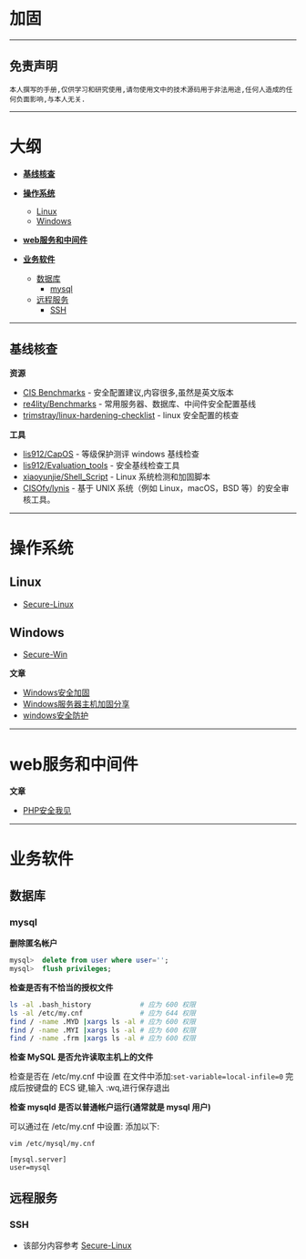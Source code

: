 # 加固

---

## 免责声明

`本人撰写的手册,仅供学习和研究使用,请勿使用文中的技术源码用于非法用途,任何人造成的任何负面影响,与本人无关.`

---

# 大纲

* **[基线核查](#基线核查)**

* **[操作系统](#操作系统)**
    * [Linux](#linux)
    * [Windows](#windows)

* **[web服务和中间件](#web服务和中间件)**

* **[业务软件](#业务软件)**
    * [数据库](#数据库)
        * [mysql](#mysql)
    * [远程服务](#远程服务)
        * [SSH](#ssh)

---

## 基线核查

**资源**
- [CIS Benchmarks](https://learn.cisecurity.org/benchmarks) - 安全配置建议,内容很多,虽然是英文版本
- [re4lity/Benchmarks](https://github.com/re4lity/Benchmarks) - 常用服务器、数据库、中间件安全配置基线
- [trimstray/linux-hardening-checklist](https://github.com/trimstray/linux-hardening-checklist) - linux 安全配置的核查

**工具**
- [lis912/CapOS](https://github.com/lis912/CapOS) - 等级保护测评 windows 基线检查
- [lis912/Evaluation_tools](https://github.com/lis912/Evaluation_tools) - 安全基线检查工具
- [xiaoyunjie/Shell_Script](https://github.com/xiaoyunjie/Shell_Script) - Linux 系统检测和加固脚本
- [CISOfy/lynis](https://github.com/CISOfy/lynis) - 基于 UNIX 系统（例如 Linux，macOS，BSD 等）的安全审核工具。

---

# 操作系统
## Linux

- [Secure-Linux](../../Integrated/Linux/Secure-Linux.md)

## Windows

- [Secure-Win](../../Integrated/Windows/Secure-Win.md)

**文章**
- [Windows安全加固](https://www.freebuf.com/column/201869.html)
- [Windows服务器主机加固分享](https://www.freebuf.com/articles/system/215787.html)
- [windows安全防护](https://www.freebuf.com/column/195870.html)

---

# web服务和中间件

**文章**
- [PHP安全我见](https://www.leavesongs.com/PENETRATION/php-secure.html)

---

# 业务软件
## 数据库
### mysql

**删除匿名帐户**
```sql
mysql>  delete from user where user='';
mysql>  flush privileges;
```

**检查是否有不恰当的授权文件**
```bash
ls -al .bash_history            # 应为 600 权限
ls -al /etc/my.cnf              # 应为 644 权限
find / -name .MYD |xargs ls -al # 应为 600 权限
find / -name .MYI |xargs ls -al # 应为 600 权限
find / -name .frm |xargs ls -al # 应为 600 权限
```

**检查 MySQL 是否允许读取主机上的文件**

检查是否在 /etc/my.cnf 中设置
在文件中添加:`set-variable=local-infile=0`
完成后按键盘的 ECS 键,输入 :wq,进行保存退出

**检查 mysqld 是否以普通帐户运行(通常就是 mysql 用户)**

可以通过在 /etc/my.cnf 中设置:
添加以下:
```vim
vim /etc/mysql/my.cnf

[mysql.server]
user=mysql
```

## 远程服务
### SSH

- 该部分内容参考 [Secure-Linux](../../Integrated/Linux/Secure-Linux.md#SSH)
